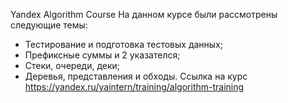 Yandex Algorithm Course 
На данном курсе были рассмотрены следующие темы:
 - Тестирование и подготовка тестовых данных;
 - Префиксные суммы и 2 указателся;
 - Стеки, очереди, деки;
 - Деревья, представления и обходы.
Ссылка на курс
https://yandex.ru/yaintern/training/algorithm-training
